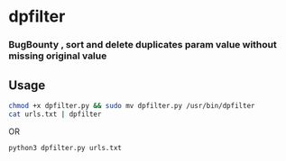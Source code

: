# dpfilter
### BugBounty , sort and delete duplicates param value without missing original value

## Usage
```bash
chmod +x dpfilter.py && sudo mv dpfilter.py /usr/bin/dpfilter
cat urls.txt | dpfilter
```
OR
```bash
python3 dpfilter.py urls.txt 
```

